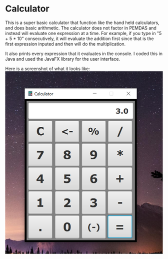 # Calculator
This is a super basic calculator that function like the hand held calculators, and does basic arithmetic.
The calculator does not factor in PEMDAS and instead will evaluate one expression at a time. For example, if you type  in "5 + 5 * 10" consecutively, it will evaluate the addition first since that is the first expression inputed and then will do the multiplication.



 It also prints every expression that it evaluates in the console. I coded this in Java and used the JavaFX library for the user interface.

Here is a screenshot of what it looks like:
![Alt text](Screenshot.PNG)